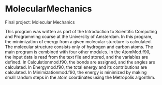 # MolecularMechanics
Final project: Molecular Mechanics

This program was written as part of the Introduction to Scientific Computing and Programming course at the University of Amsterdam.
In this program, the minimization of energy from a given molecular sturcture is calculated. The molecular structure consists only of hydrogen and carbon atoms. The main program is combined with four other modules. In the AtomMod.f90, the input data is read from the text file and stored, and the variables are defined. In Calculationmod.f90, the bonds are assigned, and the angles are calculated. In Energymod.f90, the total energy and its contributions are calculated. In Minimizationmod.f90, the energy is minimized by making small random steps in the atom coordinates using the Metropolis algorithm. 
